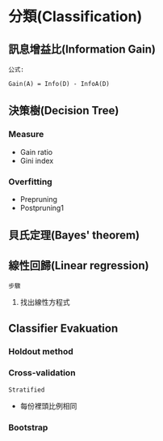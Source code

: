 # 分類(Classification)

## 訊息增益比(Information Gain)
`公式:`
```
Gain(A) = Info(D) - InfoA(D)
```

## 決策樹(Decision Tree)
### Measure
* Gain ratio
* Gini index

### Overfitting
* Prepruning
* Postpruning1

## 貝氏定理(Bayes' theorem)

## 線性回歸(Linear regression)
`步驟`
1. 找出線性方程式

## Classifier Evakuation
### Holdout method
### Cross-validation
`Stratified`
* 每份裡頭比例相同

### Bootstrap
